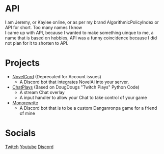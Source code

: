 # API
I am Jeremy, or Kaylee online, or as per my brand AlgorithmicPolicyIndex or API for short. Too many names I know  
I came up with API, because I wanted to make something uinque to me, a name that is based on hobbies, API was a funny coincidence because I did not plan for it to shorten to API.  

# Projects
- [NovelCord](https://github.com/AlgorithmicPolicyIndex/NovelCord) (Deprecated for Account issues)
  - A Discord bot that integrates NovelAi into your server.
- [ChatPlays](https://github.com/AlgorithmicPolicyIndex/ChatPlays) (Based on DougDougs "Twitch Plays" Python Code)
  - A stream Chat overlay
  - A input handler to allow your Chat to take control of your game
- [Monorewrite](https://github.com/AlgorithmicPolicyIndex/MonoRewrite)
  - A Discord bot that is to be a custom Danganronpa game for a friend of mine
 
# Socials
[Twitch](https://www.twitch.tv/algorithmicpolicyindex)
[Youtube](https://www.youtube.com/@AlgorithmicPolicyIndex)
[Discord](https://discord.gg/zNnHascfmU)
